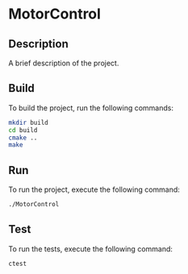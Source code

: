 # MotorControl

## Description
A brief description of the project.

## Build
To build the project, run the following commands:
```sh
mkdir build
cd build
cmake ..
make
```

## Run
To run the project, execute the following command:
```sh
./MotorControl
```

## Test
To run the tests, execute the following command:
```sh
ctest
```
